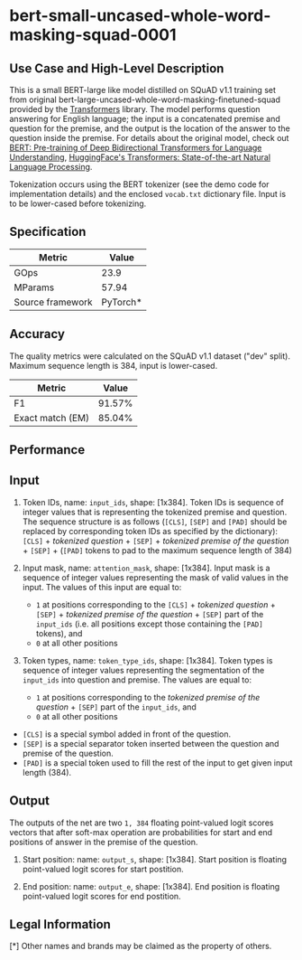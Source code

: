 # bert-small-uncased-whole-word-masking-squad-0001

## Use Case and High-Level Description

This is a small BERT-large like model distilled on SQuAD v1.1 training set from original
bert-large-uncased-whole-word-masking-finetuned-squad provided by the [Transformers](https://github.com/huggingface/transformers) library.
The model performs question answering for English language;
the input is a concatenated premise and question for the premise,
and the output is the location of the answer to the question inside the premise.
For details about the original model, check out
[BERT: Pre-training of Deep Bidirectional Transformers for Language Understanding](https://arxiv.org/abs/1810.04805),
[HuggingFace's Transformers: State-of-the-art Natural Language Processing](https://arxiv.org/abs/1910.03771).

Tokenization occurs using the BERT tokenizer (see the demo code for implementation details) and the enclosed `vocab.txt` dictionary file. Input is to be lower-cased before tokenizing.

## Specification

| Metric            | Value                 |
|-------------------|-----------------------|
| GOps              | 23.9                  |
| MParams           | 57.94                 |
| Source framework  | PyTorch\*             |

## Accuracy

The quality metrics were calculated on the SQuAD v1.1 dataset ("dev" split). Maximum sequence length is 384, input is lower-cased.

| Metric                    | Value         |
|---------------------------|---------------|
| F1                        |        91.57% |
| Exact match (EM)          |        85.04% |

## Performance

## Input

1. Token IDs, name: `input_ids`, shape: [1x384].
Token IDs is sequence of integer values that is representing the tokenized premise and question.
The sequence structure is as follows (`[CLS]`, `[SEP]` and `[PAD]` should be replaced by corresponding token IDs
as specified by the dictionary):
`[CLS]` + *tokenized question* + `[SEP]` + *tokenized premise of the question* + `[SEP]` + (`[PAD]` tokens to pad to the maximum sequence length of 384)

2. Input mask, name: `attention_mask`, shape: [1x384].
Input mask is a sequence of integer values representing the mask of valid values in the input.
The values of this input are equal to:
    * `1` at positions corresponding to the `[CLS]` + *tokenized question* + `[SEP]` + *tokenized premise of the question* + `[SEP]` part of the `input_ids`  (i.e. all positions except those containing the `[PAD]` tokens), and
    * `0` at all other positions

3. Token types,  name: `token_type_ids`, shape: [1x384].
Token types is sequence of integer values representing the segmentation of the `input_ids` into question and premise.
The values are equal to:
    * `1` at positions corresponding to the *tokenized premise of the question* + `[SEP]` part of the `input_ids`, and
    * `0` at all other positions

* `[CLS]` is a special symbol added in front of the question.
* `[SEP]` is a special separator token inserted between the question and premise of the question.
* `[PAD]` is a special token used to fill the rest of the input to get given input length (384).

## Output

The outputs of the net are two `1, 384` floating point-valued logit scores vectors that after soft-max operation are probabilities for start and end positions of answer in the premise of the question.

1. Start position: name: `output_s`, shape: [1x384].
Start position is floating point-valued logit scores for start postition.

2. End position: name: `output_e`, shape: [1x384].
End position is floating point-valued logit scores for end postition.

## Legal Information
[*] Other names and brands may be claimed as the property of others.
